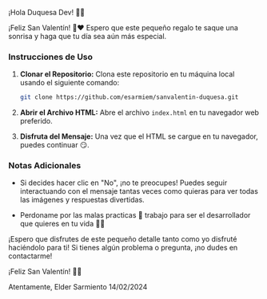 ¡Hola Duquesa Dev! 👑💖

¡Feliz San Valentín! 🌹❤️ Espero que este pequeño regalo te saque una sonrisa y haga que tu día sea aún más especial.

### Instrucciones de Uso

1. **Clonar el Repositorio:**
   Clona este repositorio en tu máquina local usando el siguiente comando:

   ```bash
   git clone https://github.com/esarmiem/sanvalentin-duquesa.git
   ```

2. **Abrir el Archivo HTML:**
   Abre el archivo `index.html` en tu navegador web preferido.

3. **Disfruta del Mensaje:**
   Una vez que el HTML se cargue en tu navegador, puedes continuar 😏.

### Notas Adicionales

- Si decides hacer clic en "No", ¡no te preocupes! Puedes seguir interactuando con el mensaje tantas veces como quieras para ver todas las imágenes y respuestas divertidas.

- Perdoname por las malas practicas 🙈 trabajo para ser el desarrollador que quieres en tu vida 🦸‍♂️

¡Espero que disfrutes de este pequeño detalle tanto como yo disfruté haciéndolo para ti! Si tienes algún problema o pregunta, ¡no dudes en contactarme!

¡Feliz San Valentín! 🥰✨

Atentamente,
Elder Sarmiento
14/02/2024
